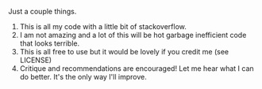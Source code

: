 Just a couple things.
1. This is all my code with a little bit of stackoverflow.
2. I am not amazing and a lot of this will be hot garbage inefficient code that looks terrible.
3. This is all free to use but it would be lovely if you credit me (see LICENSE)
4. Critique and recommendations are encouraged! Let me hear what I can do better. It's the only way I'll improve.
